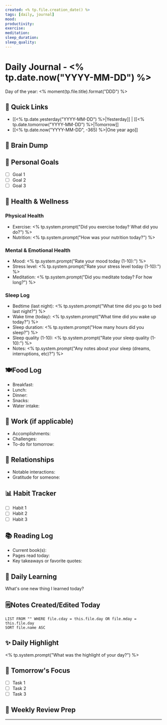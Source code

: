 ```yaml
---
created: <% tp.file.creation_date() %>
tags: [daily, journal]
mood:
productivity:
exercise:
meditation:
sleep_duration:
sleep_quality:
---
```


# Daily Journal - <% tp.date.now("YYYY-MM-DD") %>

Day of the year: <% moment(tp.file.title).format("DDD") %>

## 🔗 Quick Links

- [[<% tp.date.yesterday("YYYY-MM-DD") %>|Yesterday]] | [[<% tp.date.tomorrow("YYYY-MM-DD") %>|Tomorrow]]
- [[<% tp.date.now("YYYY-MM-DD", -365) %>|One year ago]]

## 🧠 Brain Dump

<!-- Use this space for unstructured thoughts, ideas, or reflections -->

## 🎯 Personal Goals

- [ ] Goal 1
- [ ] Goal 2
- [ ] Goal 3

## 💪 Health & Wellness

### Physical Health

- Exercise: <% tp.system.prompt("Did you exercise today? What did you do?") %>
- Nutrition: <% tp.system.prompt("How was your nutrition today?") %>

### Mental & Emotional Health

- Mood: <% tp.system.prompt("Rate your mood today (1-10):") %>
- Stress level: <% tp.system.prompt("Rate your stress level today (1-10):") %>
- Meditation: <% tp.system.prompt("Did you meditate today? For how long?") %>

### Sleep Log

- Bedtime (last night): <% tp.system.prompt("What time did you go to bed last night?") %>
- Wake time (today): <% tp.system.prompt("What time did you wake up today?") %>
- Sleep duration: <% tp.system.prompt("How many hours did you sleep?") %>
- Sleep quality (1-10): <% tp.system.prompt("Rate your sleep quality (1-10):") %>
- Notes: <% tp.system.prompt("Any notes about your sleep (dreams, interruptions, etc)?") %>

## 🍽️Food Log

- Breakfast:
- Lunch:
- Dinner:
- Snacks:
- Water intake:

## 💼 Work (if applicable)

- Accomplishments:
- Challenges:
- To-do for tomorrow:

## 👥 Relationships

- Notable interactions:
- Gratitude for someone:

## 📊 Habit Tracker

- [ ] Habit 1
- [ ] Habit 2
- [ ] Habit 3

## 📚 Reading Log

- Current book(s):
- Pages read today:
- Key takeaways or favorite quotes:

## 🏫 Daily Learning

What's one new thing I learned today?

## 🗒️Notes Created/Edited Today

```dataview
LIST FROM "" WHERE file.cday = this.file.day OR file.mday = this.file.day
SORT file.name ASC
```

## ✨ Daily Highlight

<% tp.system.prompt("What was the highlight of your day?") %>

## 📅 Tomorrow's Focus

- [ ] Task 1
- [ ] Task 2
- [ ] Task 3

## 🔁 Weekly Review Prep

<!-- Use this section to jot down points for your weekly review -->

---
